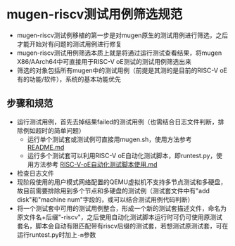 # mugen-riscv测试用例筛选规范  
- mugen-riscv测试例移植的第一步是对mugen原生的测试用例进行筛选，之后才能开始对有问题的测试用例进行修复  
- mugen-riscv测试用例筛选本质上就是将通过运行测试查看结果，将mugen X86/AArch64中可直接用于RISC-V oE测试的测试用例筛选出来  
- 筛选的对象包括所有mugen中的测试用例（前提是其测的是目前的RISC-V oE有的功能/软件），系统的基本功能优先  
## 步骤和规范  
- 运行测试用例，首先去掉结果failed的测试用例（也需结合日志文件判断，排除例如超时的简单问题）  
    - 运行单个测试套或测试例可直接用mugen.sh，使用方法参考 [README.md](https://gitee.com/openeuler/mugen/blob/master/README.md)  
    - 运行多个测试套可以利用RISC-V oE自动化测试脚本，即runtest.py，使用方法参考 [RISC-V-oE自动化测试脚本使用.md](https://github.com/brsf11/mugen-riscv/blob/riscv/doc_riscv/Markdown/RISC-V-oE%E8%87%AA%E5%8A%A8%E5%8C%96%E6%B5%8B%E8%AF%95%E8%84%9A%E6%9C%AC%E4%BD%BF%E7%94%A8.md)
- 检查日志文件  
- 现阶段使用的用户模式网络配置的QEMU虚拟机不支持多节点测试和多硬盘，故目前需要排除用到多个节点和多硬盘的测试例（测试套文件中有"add disk"和"machine num"字段的，或可以结合测试用例代码判断）  
- 将一个测试套中可用的测试用例整合，形成一个新的测试套描述文件，命名为原文件名+后缀"-riscv"，之后使用自动化测试脚本运行时可仍可使用原测试套名，脚本会自动有限匹配带有riscv后缀的测试套，若想测试原测试套，可在运行runtest.py时加上```-m```参数   